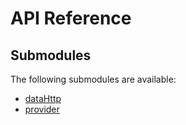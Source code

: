# API Reference <a name="API Reference" id="api-reference"></a>

## Submodules <a name="Submodules" id="submodules"></a>

The following submodules are available:

- [dataHttp](./dataHttp.go.md)
- [provider](./provider.go.md)





